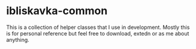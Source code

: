 # ibliskavka-common
This is a collection of helper classes that I use in development. Mostly this is for personal reference but feel free to download, extedn or as me about anything.

